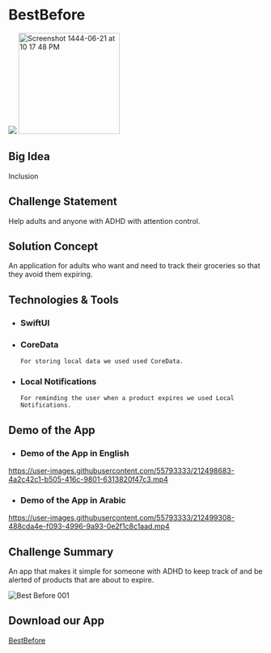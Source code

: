# BestBefore
![](https://user-images.githubusercontent.com/55793333/212499739-7264f3f8-7f71-40e7-b1a3-934116e03424.jpeg)
<img width="200" alt="Screenshot 1444-06-21 at 10 17 48 PM" src="https://user-images.githubusercontent.com/55793333/212492558-675155a9-6b4a-4c51-8db9-1c25343bdef4.png">

## Big Idea
Inclusion

## Challenge Statement
Help adults and anyone with ADHD with attention control.

## Solution Concept
An application for adults who want and need to track their groceries so that they avoid them expiring.

## Technologies & Tools
* ### SwiftUI

* ### CoreData
      For storing local data we used used CoreData.

* ### Local Notifications
      For reminding the user when a product expires we used Local Notifications.

## Demo of the App
* ### Demo of the App in English

https://user-images.githubusercontent.com/55793333/212498683-4a2c42c1-b505-416c-9801-6313820f47c3.mp4

* ### Demo of the App in Arabic


https://user-images.githubusercontent.com/55793333/212499308-488cda4e-f093-4996-9a93-0e2f1c8c1aad.mp4



## Challenge Summary
An app that makes it simple for someone with ADHD to keep track of and be alerted of products that are about to expire.

![Best Before 001](https://user-images.githubusercontent.com/55793333/212495028-71e58d3d-6f80-4708-845d-175ad11e4c38.jpeg)

## Download our App
[BestBefore](https://apps.apple.com/sa/app/bestbefore-track-your-product/id1665462406)


